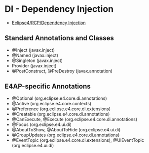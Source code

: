 # DI - Dependency Injection
- [Eclipse4/RCP/Dependency Injection](https://wiki.eclipse.org/Eclipse4/RCP/Dependency_Injection)

## Standard Annotations and Classes
- @Inject (javax.inject)
- @Named (javax.inject)
- @Singleton (javax.inject)
- Provider<T> (javax.inject)
- @PostConstruct, @PreDestroy (javax.annotation)

## E4AP-specific Annotations
- @Optional (org.eclipse.e4.core.di.annotations)
- @Active (org.eclipse.e4.core.contexts)
- @Preference (org.eclipse.e4.core.di.extensions)
- @Creatable (org.eclipse.e4.core.di.annotations)
- @CanExecute, @Execute (org.eclipse.e4.core.di.annotations)
- @Focus (org.eclipse.e4.ui.di)
- @AboutToShow, @AboutToHide (org.eclipse.e4.ui.di)
- @GroupUpdates (org.eclipse.e4.core.di.annotations)
- @EventTopic (org.eclipse.e4.core.di.extensions), @UIEventTopic (org.eclipse.e4.ui.di)

